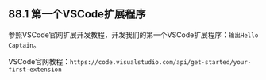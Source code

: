 ## 88.1 第一个VSCode扩展程序

参照VSCode官网扩展开发教程，开发我们的第一个VSCode扩展程序：`输出Hello Captain`。

VSCode官网教程：`https://code.visualstudio.com/api/get-started/your-first-extension`



